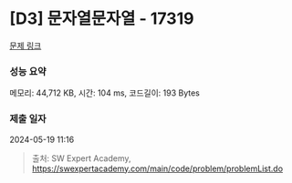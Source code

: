 # [D3] 문자열문자열 - 17319 

[문제 링크](https://swexpertacademy.com/main/code/problem/problemDetail.do?contestProbId=AYgEiwbKy48DFARP) 

### 성능 요약

메모리: 44,712 KB, 시간: 104 ms, 코드길이: 193 Bytes

### 제출 일자

2024-05-19 11:16



> 출처: SW Expert Academy, https://swexpertacademy.com/main/code/problem/problemList.do
